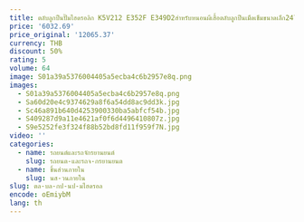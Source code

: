 ```yaml
---
title: ตลับลูกปืนปั๊มไฮดรอลิก K5V212 E352F E349D2สำหรับหนอนผีเสื้อตลับลูกปืนเม็ดเข็มขนาดเล็ก247-8715
price: '6032.69'
price_original: '12065.37'
currency: THB
discount: 50%
rating: 5
volume: 64
image: S01a39a5376004405a5ecba4c6b2957e8q.png
images:
  - S01a39a5376004405a5ecba4c6b2957e8q.png
  - Sa60d20e4c9374629a8f6a54dd8ac9dd3k.jpg
  - Sc46a891b640d4253900330ba5abfcf54b.jpg
  - S409287d9a11e4621af0f6d4496410807z.jpg
  - S9e5252fe3f324f88b52bd8fd11f959f7N.jpg
video: ''
categories:
  - name: รถยนต์และรถจักรยานยนต์
    slug: รถยนต-และรถจ-กรยานยนต
  - name: ชิ้นส่วนภายใน
    slug: นส-วนภายใน
slug: ตล-บล-กป-นป-มไฮดรอล
encode: oEmiybM
lang: th
---
```

  